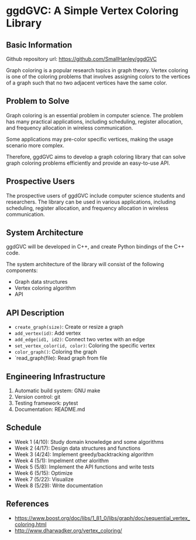 # ggdGVC: A Simple Vertex Coloring Library

## Basic Information

Github repository url: https://github.com/SmallHanley/ggdGVC

Graph coloring is a popular research topics in graph theory. Vertex coloring is one of the coloring problems that involves assigning colors to the vertices of a graph such that no two adjacent vertices have the same color.

## Problem to Solve

Graph coloring is an essential problem in computer science. The problem has many practical applications, including scheduling, register allocation, and frequency allocation in wireless communication.

Some applications may pre-color specific vertices, making the usage scenario more complex.

Therefore, ggdGVC aims to develop a graph coloring library that can solve graph coloring problems efficiently and provide an easy-to-use API.

## Prospective Users

The prospective users of ggdGVC include computer science students and researchers. The library can be used in various applications, including scheduling, register allocation, and frequency allocation in wireless communication.

## System Architecture

ggdGVC will be developed in C++, and create Python bindings of the C++ code.

The system architecture of the library will consist of the following components:

* Graph data structures
* Vertex coloring algorithm
* API

## API Description

* `create_graph(size)`: Create or resize a graph
* `add_vertex(id)`: Add vertex
* `add_edge(id1, id2)`: Connect two vertex with an edge
* `set_vertex_color(id, color)`: Coloring the specific vertex
* `color_graph()`: Coloring the graph
* `read_graph(file): Read graph from file

## Engineering Infrastructure

1. Automatic build system: GNU make
2. Version control: git
3. Testing framework: pytest
4. Documentation: README.md

## Schedule

* Week 1 (4/10): Study domain knowledge and some algorithms
* Week 2 (4/17): Design data structures and functions
* Week 3 (4/24): Implement greedy/backtracking algorithm
* Week 4 (5/1): Impelment other alorithm
* Week 5 (5/8): Implement the API functions and write tests
* Week 6 (5/15): Optimize
* Week 7 (5/22): Visualize
* Week 8 (5/29): Write documentation

## References

* https://www.boost.org/doc/libs/1_81_0/libs/graph/doc/sequential_vertex_coloring.html
* http://www.dharwadker.org/vertex_coloring/
